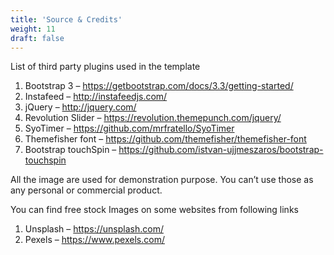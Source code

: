 ```yaml
---
title: 'Source & Credits'
weight: 11
draft: false
---
```

List of third party plugins used in the template

1. Bootstrap 3 – <https://getbootstrap.com/docs/3.3/getting-started/>
2. Instafeed – <http://instafeedjs.com/>
3. jQuery – <http://jquery.com/>
4. Revolution Slider – <https://revolution.themepunch.com/jquery/>
5. SyoTimer – <https://github.com/mrfratello/SyoTimer>
6. Themefisher font – <https://github.com/themefisher/themefisher-font>
7. Bootstrap touchSpin – <https://github.com/istvan-ujjmeszaros/bootstrap-touchspin>

All the image are used for demonstration purpose. You can’t use those as any personal or commercial product.

You can find free stock Images on some websites from following links

1. Unsplash – <https://unsplash.com/>
2. Pexels – <https://www.pexels.com/>